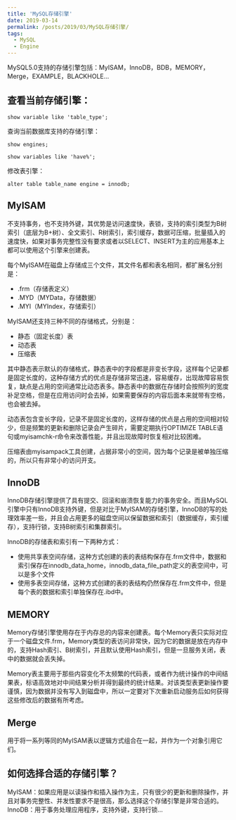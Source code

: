 ```yaml
---
title: 'MySQL存储引擎'
date: 2019-03-14
permalink: /posts/2019/03/MySQL存储引擎/
tags:
  - MySQL
  - Engine
---
```


MySQL5.0支持的存储引擎包括：MyISAM，InnoDB，BDB，MEMORY，Merge，EXAMPLE，BLACKHOLE...

查看当前存储引擎：
------

```
show variable like 'table_type';
```

查询当前数据库支持的存储引擎：


```
show engines;

show variables like 'have%';
```
修改表引擎：

```
alter table table_name engine = innodb;
```

## MyISAM
不支持事务，也不支持外键，其优势是访问速度快，表锁，支持的索引类型为B树索引（底层为B+树）、全文索引、R树索引，索引缓存，数据可压缩，批量插入的速度快，如果对事务完整性没有要求或者以SELECT、INSERT为主的应用基本上都可以使用这个引擎来创建表。

每个MyISAM在磁盘上存储成三个文件，其文件名都和表名相同，都扩展名分别是：

 - .frm（存储表定义）
 - .MYD（MYData，存储数据）
 - .MYI（MYIndex，存储索引）

MyISAM还支持三种不同的存储格式，分别是：

 - 静态（固定长度）表
 - 动态表
 - 压缩表

其中静态表示默认的存储格式，静态表中的字段都是非变长字段，这样每个记录都是固定长度的，这种存储方式的优点是存储非常迅速，容易缓存，出现故障容易恢复，缺点是占用的空间通常比动态表多。静态表中的数据在存储时会按照列的宽度补足空格，但是在应用访问时会去掉，如果需要保存的内容后面本来就带有空格，也会被去掉。

动态表包含变长字段，记录不是固定长度的，这样存储的优点是占用的空间相对较少，但是频繁的更新和删除记录会产生碎片，需要定期执行OPTIMIZE TABLE语句或myisamchk-r命令来改善性能，并且出现故障时恢复相对比较困难。

压缩表由myisampack工具创建，占据非常小的空间，因为每个记录是被单独压缩的，所以只有非常小的访问开支。

## InnoDB
InnoDB存储引擎提供了具有提交、回滚和崩溃恢复能力的事务安全。而且MySQL引擎中只有InnoDB支持外键，但是对比于MyISAM的存储引擎，InnoDB的写的处理效率差一些，并且会占用更多的磁盘空间以保留数据和索引（数据缓存，索引缓存），支持行锁，支持B树索引和集群索引。

InnoDB的存储表和索引有一下两种方式：

 - 使用共享表空间存储，这种方式创建的表的表结构保存在.frm文件中，数据和索引保存在innodb_data_home，innodb_data_file_path定义的表空间中，可以是多个文件
 - 使用多表空间存储，这种方式创建的表的表结构仍然保存在.frm文件中，但是每个表的数据和索引单独保存在.ibd中。

## MEMORY
Memory存储引擎使用存在于内存总的内容来创建表。每个Memory表只实际对应于一个磁盘文件.frm，Memory类型的表访问非常快，因为它的数据是放在内存中的，支持Hash索引、B树索引，并且默认使用Hash索引，但是一旦服务关闭，表中的数据就会丢失掉。

Memory表主要用于那些内容变化不太频繁的代码表，或者作为统计操作的中间结果表，标语高效地对中间结果分析并得到最终的统计结果。对该类型表更新操作要谨慎，因为数据并没有写入到磁盘中，所以一定要对下次重新启动服务后如何获得这些修改后的数据有所考虑。

## Merge
用于将一系列等同的MyISAM表以逻辑方式组合在一起，并作为一个对象引用它们。

## 如何选择合适的存储引擎？
MyISAM：如果应用是以读操作和插入操作为主，只有很少的更新和删除操作，并且对事务完整性、并发性要求不是很高，那么选择这个存储引擎是非常合适的。
InnoDB：用于事务处理应用程序，支持外键，支持行锁...
